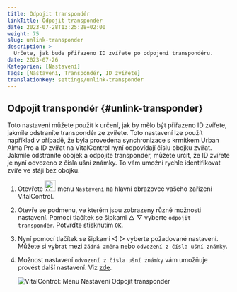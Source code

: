```yaml
---
title: Odpojit transpondér
linkTitle: Odpojit transpondér
date: 2023-07-28T13:25:28+02:00
weight: 75
slug: unlink-transponder
description: >
  Určete, jak bude přiřazeno ID zvířete po odpojení transpondéru.
date: 2023-07-26
Kategorien: [Nastavení]
Tags: [Nastavení, Transpondér, ID zvířete]
translationKey: settings/unlink-transponder
---
```

## Odpojit transpondér {#unlink-transponder}

Toto nastavení můžete použít k určení, jak by mělo být přiřazeno ID zvířete, jakmile odstraníte transpondér ze zvířete. Toto nastavení lze použít například v případě, že byla provedena synchronizace s krmítkem Urban Alma Pro a ID zvířat na VitalControl nyní odpovídají číslu obojku zvířat. Jakmile odstraníte obojek a odpojíte transpondér, můžete určit, že ID zvířete je nyní odvozeno z čísla ušní známky. To vám umožní rychle identifikovat zvíře ve stáji bez obojku.

1. Otevřete <img src="/icons/gear.svg" width="25" align="bottom" alt="Nastavení" /> menu `Nastavení` na hlavní obrazovce vašeho zařízení VitalControl.

2. Otevře se podmenu, ve kterém jsou zobrazeny různé možnosti nastavení. Pomocí tlačítek se šipkami △ ▽ vyberte `odpojit transpondér`. Potvrďte stisknutím `OK`.

3. Nyní pomocí tlačítek se šipkami ◁ ▷ vyberte požadované nastavení. Můžete si vybrat mezi `žádná změna` nebo `odvození z čísla ušní známky`.

4. Možnost nastavení `odvození z čísla ušní známky` vám umožňuje provést další nastavení. Viz [zde](/cs/docs/settings/animal-registration/#digit-of-the-new-id). 

   ![VitalControl: Menu Nastavení Odpojit transpondér](../images/unlink-transponder.png "Odpojit transpondér")
   
